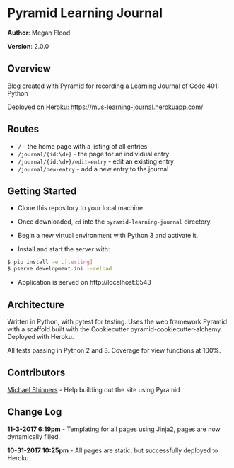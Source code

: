 # Pyramid Learning Journal

**Author**: Megan Flood

**Version**: 2.0.0

## Overview
Blog created with Pyramid for recording a Learning Journal of Code 401: Python

Deployed on Heroku: https://mus-learning-journal.herokuapp.com/

## Routes
- `/` - the home page with a listing of all entries
- `/journal/{id:\d+}` - the page for an individual entry
- `/journal/{id:\d+}/edit-entry` - edit an existing entry
- `/journal/new-entry` - add a new entry to the journal

## Getting Started
- Clone this repository to your local machine.

- Once downloaded, `cd` into the `pyramid-learning-journal` directory.

- Begin a new virtual environment with Python 3 and activate it.

- Install and start the server with:

```bash
$ pip install -e .[testing]
$ pserve development.ini --reload
```

- Application is served on http://localhost:6543

## Architecture
Written in Python, with pytest for testing. Uses the web framework Pyramid with a scaffold built with the Cookiecutter pyramid-cookiecutter-alchemy. Deployed with Heroku.

All tests passing in Python 2 and 3.
Coverage for view functions at 100%.

## Contributors
[Michael Shinners](https://github.com/mshinners) - Help building out the site using Pyramid

## Change Log
**11-3-2017 6:19pm** - Templating for all pages using Jinja2, pages are now dynamically filled.

**10-31-2017 10:25pm** - All pages are static, but successfully deployed to Heroku.

